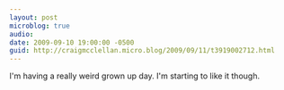 ```yaml
---
layout: post
microblog: true
audio: 
date: 2009-09-10 19:00:00 -0500
guid: http://craigmcclellan.micro.blog/2009/09/11/t3919002712.html
---
```

I'm having a really weird grown up day. I'm starting to like it though.
